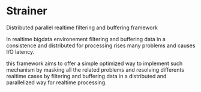 # Strainer
Distributed parallel realtime filtering and buffering framework

In realtime bigdata environement filtering and buffering data in a consistence and distributed for processing rises many problems and causes I/O latency.

this framework aims to offer a simple optimized way to implement such mechanism by masking all the related problems and resolving differents realtime cases by filtering and buffering data in a distributed and parallelized way for realtime processing.


